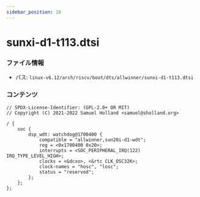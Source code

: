 ```yaml
---
sidebar_position: 16
---
```

# sunxi-d1-t113.dtsi

### ファイル情報

- パス: `linux-v6.12/arch/riscv/boot/dts/allwinner/sunxi-d1-t113.dtsi`

### コンテンツ

```dtsi
// SPDX-License-Identifier: (GPL-2.0+ OR MIT)
// Copyright (C) 2021-2022 Samuel Holland <samuel@sholland.org>

/ {
	soc {
		dsp_wdt: watchdog@1700400 {
			compatible = "allwinner,sun20i-d1-wdt";
			reg = <0x1700400 0x20>;
			interrupts = <SOC_PERIPHERAL_IRQ(122) IRQ_TYPE_LEVEL_HIGH>;
			clocks = <&dcxo>, <&rtc CLK_OSC32K>;
			clock-names = "hosc", "losc";
			status = "reserved";
		};
	};
};

```
